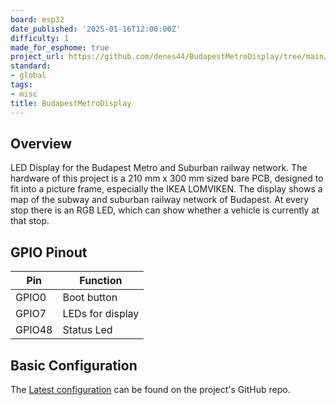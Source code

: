 ```yaml
---
board: esp32
date_published: '2025-01-16T12:00:00Z'
difficulty: 1
made_for_esphome: true
project_url: https://github.com/denes44/BudapestMetroDisplay/tree/main/esphome
standard:
- global
tags:
- misc
title: BudapestMetroDisplay
---
```


## Overview

LED Display for the Budapest Metro and Suburban railway network.
The hardware of this project is a 210 mm x 300 mm sized bare PCB,
designed to fit into a picture frame, especially the IKEA LOMVIKEN.
The display shows a map of the subway and suburban railway network of
Budapest. At every stop there is an RGB LED, which can show whether a vehicle
is currently at that stop.

## GPIO Pinout

| Pin    | Function         |
| ------ | ---------------- |
| GPIO0  | Boot button      |
| GPIO7  | LEDs for display |
| GPIO48 | Status Led       |

## Basic Configuration

The [Latest configuration](https://github.com/denes44/BudapestMetroDisplay/tree/main/esphome)
can be found on the project's GitHub repo.